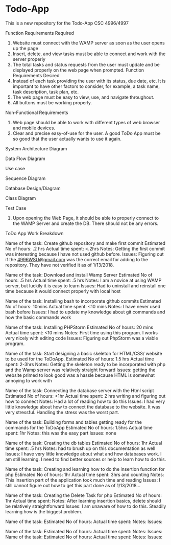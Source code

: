 # Todo-App
This is a new repository for the Todo-App CSC 4996/4997

Function Requirements Required
1.	Website must connect with the WAMP server as soon as the user opens up the page
2.	Insert, delete, and view tasks must be able to connect and work with the server properly
3.	The total tasks and status requests from the user must update and be displayed properly on the web page when prompted. 
Function Requirements Desired
4.	Instead of each task providing the user with its status, due date, etc. It is important to have other factors to consider, for example, a task name, task description, task plan, etc.
5.	The web page must be easy to view, use, and navigate throughout. 
6.	All buttons must be working properly.

Non-Functional Requirements
1.	Web page should be able to work with different types of web browser and mobile devices.
2.	Clear and precise easy-of-use for the user. A good ToDo App must be so good that the user actually wants to use it again. 

System Architecture Diagram
 
Data Flow Diagram
 


Use case
 
Sequence Diagram
 
Database Design/Diagram

Class Diagram

Test Case
1.	Upon opening the Web Page, it should be able to properly connect to the WAMP Server and create the DB. There should not be any errors.


ToDo App Work Breakdown

Name of the task: Create github repository and make first commit
Estimated No of hours: .2 hrs
Actual time spent: <.2hrs
Notes: Getting the first commit was interesting because I have not used github before. 
Issues: Figuring out if the 4996WSU@gmail.com was the correct email for adding to the repository. They have not verified it as of 1/13/2018.

Name of the task: Download and install Wamp Server
Estimated No of hours: .5 hrs
Actual time spent: .5 hrs
Notes: I am a novice at using WAMP server, but luckily it is easy to learn
Issues: Had to uninstall and reinstall one time because it would connect properly with local host

Name of the task:  Installing bash to incorporate github commits
Estimated No of hours: 10mins
Actual time spent: <10 mins
Notes: I have never used bash before
Issues:  I had to update my knowledge about git commands and how the basic commands work

Name of the task: Installing PHPStorm 
Estimated No of hours: 20 mins
Actual time spent: <10 mins
Notes: First time using this program. I works very nicely with editing code
Issues: Figuring out PhpStorm was a viable program.

Name of the task: Start designing a basic skeleton for HTML/CSS/ website to be used for the ToDoApp.
Estimated No of hours: 1.5 hrs
Actual time spent: 2-3hrs
Notes: Getting the skeleton ready to be incorporated with php and the Wamp server was relatively straight forward
Issues: getting the website primed to look good was a hassle because HTML is somewhat annoying to work with

Name of the task: Connecting the database server with the Html script
Estimated No of hours: <1hr
Actual time spent: 2 hrs writing and figuring out how to connect
Notes: Had a lot of reading how to do this
Issues: I had very little knowledge about how to connect the database to the website. It was very stressful. Handling the stress was the worst part.

Name of the task: Building forms and tables getting ready for the commands for the ToDoApp
Estimated No of hours: 1.5hrs
Actual time spent: 1hr
Notes: this was the easy part
Issues: none

Name of the task: Creating the db tables
Estimated No of hours: 1hr
Actual time spent: .5 hrs
Notes: had to brush up on this documentation as well
Issues: I have very little knowledge about what and how databases work. I am still learning. I need to find better sources or help to learn how to do this. 

Name of the task: Creating and learning how to do the insertion function for php
Estimated No of hours: 1hr
Actual time spent: 3hrs and counting
Notes: This insertion part of the application took much time and reading
Issues: I still cannot figure out how to get this part done as of 1/13/2018…

Name of the task: Creating the Delete Task for php
Estimated No of hours: 1hr
Actual time spent:
Notes:	After learning insertion basics, delete should be relatively straightforward
Issues: I am unaware of how to do this. Steadily learning how is the biggest problem. 

Name of the task:
Estimated No of hours:
Actual time spent:
Notes:
Issues:

Name of the task:
Estimated No of hours:
Actual time spent:
Notes:
Issues:
Name of the task:
Estimated No of hours:
Actual time spent:
Notes:
Issues:


